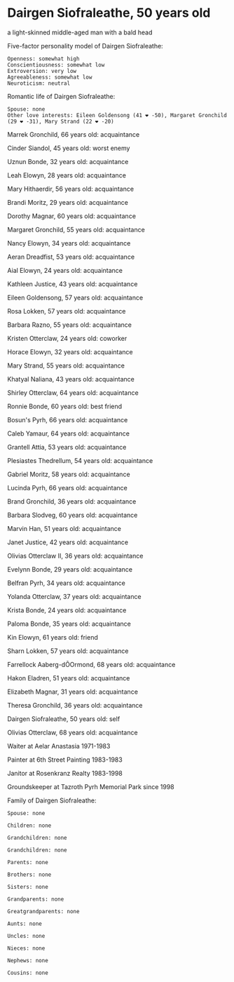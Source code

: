 # Dairgen Siofraleathe, 50 years old
a light-skinned middle-aged man with a bald head

Five-factor personality model of Dairgen Siofraleathe:

	Openness: somewhat high
	Conscientiousness: somewhat low
	Extroversion: very low
	Agreeableness: somewhat low
	Neuroticism: neutral


Romantic life of Dairgen Siofraleathe:

	Spouse: none
	Other love interests: Eileen Goldensong (41 ❤ -50), Margaret Gronchild (29 ❤ -31), Mary Strand (22 ❤ -20)

Marrek Gronchild, 66 years old: acquaintance

Cinder Siandol, 45 years old: worst enemy

Uznun Bonde, 32 years old: acquaintance

Leah Elowyn, 28 years old: acquaintance

Mary Hithaerdir, 56 years old: acquaintance

Brandi Moritz, 29 years old: acquaintance

Dorothy Magnar, 60 years old: acquaintance

Margaret Gronchild, 55 years old: acquaintance

Nancy Elowyn, 34 years old: acquaintance

Aeran Dreadfist, 53 years old: acquaintance

Aial Elowyn, 24 years old: acquaintance

Kathleen Justice, 43 years old: acquaintance

Eileen Goldensong, 57 years old: acquaintance

Rosa Lokken, 57 years old: acquaintance

Barbara Razno, 55 years old: acquaintance

Kristen Otterclaw, 24 years old: coworker

Horace Elowyn, 32 years old: acquaintance

Mary Strand, 55 years old: acquaintance

Khatyal Naliana, 43 years old: acquaintance

Shirley Otterclaw, 64 years old: acquaintance

Ronnie Bonde, 60 years old: best friend

Bosun's Pyrh, 66 years old: acquaintance

Caleb Yamaur, 64 years old: acquaintance

Grantell Attia, 53 years old: acquaintance

Plesiastes Thedrellum, 54 years old: acquaintance

Gabriel Moritz, 58 years old: acquaintance

Lucinda Pyrh, 66 years old: acquaintance

Brand Gronchild, 36 years old: acquaintance

Barbara Slodveg, 60 years old: acquaintance

Marvin Han, 51 years old: acquaintance

Janet Justice, 42 years old: acquaintance

Olivias Otterclaw II, 36 years old: acquaintance

Evelynn Bonde, 29 years old: acquaintance

Belfran Pyrh, 34 years old: acquaintance

Yolanda Otterclaw, 37 years old: acquaintance

Krista Bonde, 24 years old: acquaintance

Paloma Bonde, 35 years old: acquaintance

Kin Elowyn, 61 years old: friend

Sharn Lokken, 57 years old: acquaintance

Farrellock Aaberg-dÕOrmond, 68 years old: acquaintance

Hakon Eladren, 51 years old: acquaintance

Elizabeth Magnar, 31 years old: acquaintance

Theresa Gronchild, 36 years old: acquaintance

Dairgen Siofraleathe, 50 years old: self

Olivias Otterclaw, 68 years old: acquaintance

Waiter at Aelar Anastasia  1971-1983

Painter at 6th Street Painting 1983-1983

Janitor at Rosenkranz Realty 1983-1998

Groundskeeper at Tazroth Pyrh Memorial Park since 1998


Family of Dairgen Siofraleathe:

	Spouse: none

	Children: none

	Grandchildren: none

	Grandchildren: none

	Parents: none

	Brothers: none

	Sisters: none

	Grandparents: none

	Greatgrandparents: none

	Aunts: none

	Uncles: none

	Nieces: none

	Nephews: none

	Cousins: none

